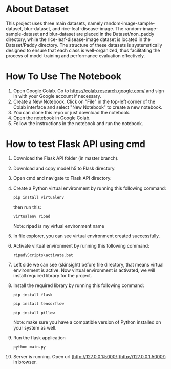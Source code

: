 # About Dataset
This project uses three main datasets, namely random-image-sample-dataset, blur-dataset, and rice-leaf-disease-image. The random-image-sample-dataset and blur-dataset are placed in the Dataset/non_paddy directory, while the rice-leaf-disease-image dataset is located in the Dataset/Paddy directory. The structure of these datasets is systematically designed to ensure that each class is well-organized, thus facilitating the process of model training and performance evaluation effectively.

# How To Use The Notebook
1. Open Google Colab. Go to https://colab.research.google.com/ and sign in with your Google account if necessary.
2. Create a New Notebook. Click on "File" in the top-left corner of the Colab interface and select "New Notebook" to create a new notebook.
3. You can clone this repo or just download the notebook.
4. Open the notebook in Google Colab.
5. Follow the instructions in the notebook and run the notebook.

# How to test Flask API using cmd
1. Download the Flask API folder (in master branch).
2. Download and copy model h5 to Flask directory.
3. Open cmd and navigate to Flask API directory.
4. Create a Python virtual environment by running this following command:
   
   ```pip install virtualenv```

    then run this:

    ```virtualenv ripad```

   Note: ripad is my virtual environment name
   
5. In file explorer, you can see virtual environment created successfully.

6. Activate virtual environment by running this following command:

   ```ripad\Scripts\activate.bat```
7. Left side we can see (skinsight) before file directory, that means virtual environment is active. Now virtual environment is activated, we will install required library for the project.

8. Install the required library by running this following command:

   ```pip install flask```

   ```pip install tensorflow```

   ```pip install pillow```

   Note: make sure you have a compatible version of Python installed on your system as well.

9. Run the flask application

   ```python main.py```
   
10. Server is running. Open url [http://127.0.0.1:5000/](http://127.0.0.1:5000/) in browser.
   

